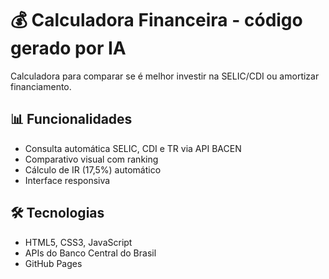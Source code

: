 # 💰 Calculadora Financeira - código gerado por IA

Calculadora para comparar se é melhor investir na SELIC/CDI ou amortizar financiamento.

## 📊 Funcionalidades
- Consulta automática SELIC, CDI e TR via API BACEN
- Comparativo visual com ranking
- Cálculo de IR (17,5%) automático
- Interface responsiva

## 🛠️ Tecnologias
- HTML5, CSS3, JavaScript
- APIs do Banco Central do Brasil
- GitHub Pages
